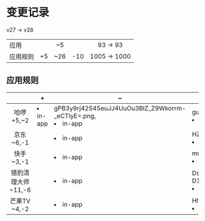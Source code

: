 # 变更记录

v27 -> v28

||||||
|-|:-:|:-:|:-:|:-:|
|应用||~5||93 -> 93|
|应用规则|+5|~26|-10|1005 -> 1000|

## 应用规则

||+|~|-|
|:-:|-|-|-|
|哈啰<br>+5,~2|<li>in-app|gPB3y9rj42S45euJJ4UuOu3BlZ_Z9Wkorrm-_eCTIyE=.png,<li>in-app|guj-3nydXyQtFTvFhAqlrfWecYfC7qTWei1WnRHo0dk=.png,<li>system|OG3-m0skPG4b-Uf96clX8FA_IoGkx3v3RTaBkKAyOdQ=.png,<li>in-app|rlK8lK7qNHYfwcJbhenQkW1GGsFAWHfnKI5a042DaYw=.png,<li>in-app|y8NdSevjD2URY8PHsJ-zyq_1x5iSpg2ZR8OI6y2Kbe4=.png|<li>in-app|2VOp1QmHf8goEiBLetzq4Qe4etXuD6fZE68ozk5YHNM=.png,<li>in-app|E_yCPO-22Bf29kgsBfrjknp95cVfQtavgDvt3fEdMMM=.png||
|京东<br>~6,-1||<li>in-app|HZIoFkGVIeg78vKbGysWo8BaA_SRRj5O0yP-klodDa0=.png,<li>in-app|JXPnbihdTgkxoUjpiSBQwg3202mOXBKQl5v2VojFKVU=.png,<li>in-app|LkBydCUy0kIH417LU8THdZf4UYwRQO7X3CzwX9JTvUE=.png,<li>in-app|nh_4Ok6qAl9V59YJzVWwsEIXuWtWGhhmrx2pkIrIPKg=.png,<li>in-app|NQZsJYVla6Kat0LEtO1C4rG56Cgk6kziuQjWu-QEjJY=.png,<li>in-app|r1XPjiVqtXwo4m_HY6O0GVmOGHh35ZbczSou6fxxS1A=.png|<li>in-app|r1XPjiVqtXwo4m_HY6O0GVmOGHh35ZbczSou6fxxS1A=.png|
|快手<br>~3,-1||<li>in-app|muvuKpeUmG3craDrzPhOk4f44g39lzgkse-a-6NbjKk=.png,<li>in-app|niswtZLtMcqHsSW24M-nHkjPDBDHQWL0k5ZxK8hH_E4=.png,<li>in-app|V6-xOebE3pDJr2fOFPBN9UePPNYBwgktzGRTUm2cALM=.png|<li>in-app|V6-xOebE3pDJr2fOFPBN9UePPNYBwgktzGRTUm2cALM=.png|
|猎豹清理大师<br>~11,-6||<li>in-app|DslH04uTiU541bYHWR-uESuhGb_3WS1TPE8uLM-D1Z4=.png,<li>in-app|fQtYwTowkO8ZnX3sC5xww4Akm0b0IyZcS7XLZx7uCOk=.png,<li>in-app|FxMPBXwo3Zm-sIQxtHkMcYHrU27_nOsJEO9ngrk6vtQ=.png,<li>system|GmbdVrGy-hLrkMmJtivGsTEl9xEN-RQU56nY5VDha4s=.png,<li>system|gX3BNwsAJcfr2Tk8kmWuNvMB6sy0T5cE4r-ZZjpsZEo=.png,<li>in-app|I2IMUsOJKNVDkWiXtCk4DEouxQwfSN7U-BTaO393u9w=.png,<li>system|OG3-m0skPG4b-Uf96clX8FA_IoGkx3v3RTaBkKAyOdQ=.png,<li>in-app|qnKu1AoeDwk95888A25AyeXGA4M_SMvEcaNRFNkVIyc=.png,<li>in-app|S8WpCImWUOdB0jqr2VS1zlNEOU41uDvVgC2M6EPxrLs=.png,<li>system|wmA_kM5WskpOPMfVBOm-33VsbrVTNJg6lHNFCrtoXn0=.png,<li>in-app|YZQvbxfXYpGEb_8Uj-dArgHjIenvCuznRkMT0N45vZI=.png|<li>in-app|qnKu1AoeDwk95888A25AyeXGA4M_SMvEcaNRFNkVIyc=.png,<li>in-app|S8WpCImWUOdB0jqr2VS1zlNEOU41uDvVgC2M6EPxrLs=.png,<li>system|wmA_kM5WskpOPMfVBOm-33VsbrVTNJg6lHNFCrtoXn0=.png,<li>in-app|xGcbdtK92MgAK1qdWexOpXV_5tEqLlJd8WsYnjZW8a4=.png,<li>in-app|YZQvbxfXYpGEb_8Uj-dArgHjIenvCuznRkMT0N45vZI=.png,<li>in-app|zDjo8pJPUx3mTjhkoj7ZEsVfZsbUUyMNQPPyY_frGM8=.png|
|芒果TV<br>~4,-2||<li>in-app|HhJAU6DrkHRUL15sdFN9sulvfw5uvdEDIr5XJMnicMA=.png,<li>in-app|IoKQgoSOHeoOg64g_205XBweGbdPLC87d4EH4wlQttk=.png,<li>in-app|jZmzDj9-8JQkqR48ScNebtdI9VlLk6qJy4T9hqLuRXU=.png,<li>in-app|tk2A8tHN4Prro42iXs8SIrRob1lb03wguYGnAbBVG-Y=.png|<li>in-app|jZmzDj9-8JQkqR48ScNebtdI9VlLk6qJy4T9hqLuRXU=.png,<li>in-app|tk2A8tHN4Prro42iXs8SIrRob1lb03wguYGnAbBVG-Y=.png|

